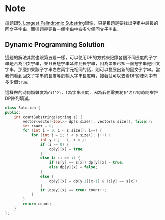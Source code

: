 # Note

這題跟[5. Longest Palindromic Substring](https://github.com/KevinChen880723/LeetCodePractice/tree/master/5.LongestPalindromicSubstring)很像，只是那題是要找出字串中最長的回文子字串，而這題是要數一個字串中有多少個回文子字串。

## Dynamic Programming Solution

這題的解法其實也跟第五題一樣，可以使用DP的方式來記錄各個不同長度的子字串是否為回文字串，並且由短字串延伸到長字串，因為如果已知一個短字串是回文字串，那麼如果該子字串左右兩字元相同的話，則可以擴展出新的回文子字串。當我們看到回文子字串的長度等於輸入字串長度時，接著就可以去看DP的陣列中有多少個`true`。

這樣做的時間複雜度為`O(l^2)`，`l`為字串長度，因為我們需要花(l^2)/2的時間來把DP陣列填滿。

```cpp
class Solution {
public:
    int countSubstrings(string s) {
        vector<vector<bool>> dp(s.size(), vector(s.size(), false));
        int count = 0;
        for (int i = 0; i < s.size(); i++) {
            for (int j = i; j < s.size(); j++) {
                int y = j - i, x = j;
                if (i == 0) {
                    dp[y][x] = true;
                }
                else if (i == 1) {
                    if (s[y] == s[x]) dp[y][x] = true;
                    else dp[y][x] = false;
                }
                else {
                    dp[y][x] = dp[y+1][x-1] & (s[y] == s[x]);
                }
                if (dp[y][x] == true) count++;
            }
        }
        return count;
    }
};
```
